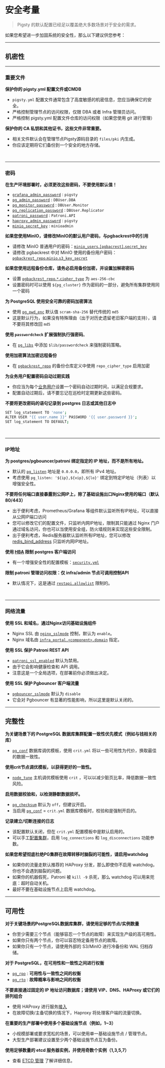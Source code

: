 # 安全考量

> Pigsty 的默认配置已经足以覆盖绝大多数场景对于安全的需求。

如果您希望进一步加固系统的安全性，那么以下建议供您参考：


----------------

## 机密性


----------------

### 重要文件

**保护你的 pigsty.yml 配置文件或CMDB**
- `pigsty.yml` 配置文件通常包含了高度敏感的机密信息，您应当确保它的安全。
- 严格控制管理节点的访问权限，仅限 DBA 或者 Infra 管理员访问。
- 严格控制 pigsty.yml 配置文件仓库的访问权限（如果您使用 git 进行管理）


**保护你的 CA 私钥和其他证书，这些文件非常重要。**
- 相关文件默认会在管理节点Pigsty源码目录的 `files/pki` 内生成。
- 你应该定期将它们备份到一个安全的地方存储。

<br>

----------------

### 密码

**在生产环境部署时，必须更改这些密码，不要使用默认值！**
- [`grafana_admin_password`](param#grafana_admin_password)   : `pigsty`
- [`pg_admin_password`](param#pg_admin_password)             : `DBUser.DBA`
- [`pg_monitor_password`](param#pg_monitor_password)         : `DBUser.Monitor`
- [`pg_replication_password`](param#pg_replication_password) : `DBUser.Replicator`
- [`patroni_password`](param#patroni_password)               : `Patroni.API`
- [`haproxy_admin_password`](param#haproxy_admin_password)   : `pigsty`
- [`minio_secret_key`](param#minio_secret_key)               : `minioadmin`

**如果您使用MinIO，请修改MinIO的默认用户密码，与pgbackrest中的引用**
- 请修改 MinIO 普通用户的密码：[`minio_users`.`[pgbacrest]`.`secret_key`](PARAM#minio_users)
- 请修改 pgbackrest 中对 MinIO 使用的备份用户密码：[`pgbackrest_repo`.`minio`.`s3_key_secret`](PARAM#pgbackrest_repo)

**如果您使用远程备份仓库，请务必启用备份加密，并设置加解密密码**
- 设置 [`pgbackrest_repo`.`*`.`cipher_type`](PARAM#pgbackrest_repo) 为 `aes-256-cbc`
- 设置密码时可以使用 `${pg_cluster}` 作为密码的一部分，避免所有集群使用同一个密码

**为 PostgreSQL 使用安全可靠的密码加密算法**
- 使用 [`pg_pwd_enc`](param#pg_pwd_enc) 默认值 `scram-sha-256` 替代传统的 `md5`
- 这是默认行为，如果没有特殊理由（出于对历史遗留老旧客户端的支持），请不要将其修改回 `md5`

**使用 `passwordcheck` 扩展强制执行强密码**。
- 在 [`pg_libs`](param#pg_libs) 中添加 `$lib/passwordcheck` 来强制密码策略。

**使用加密算法加密远程备份**
- 在 [`pgbackrest_repo`](param#pgbackrest_repo) 的备份仓库定义中使用 `repo_cipher_type` 启用加密

**为业务用户配置密码自动过期实践**
- 你应当为每个[业务用户](PGSQL-USER#定义用户)设置一个密码自动过期时间，以满足合规要求。
- 配置自动过期后，请不要忘记在巡检时定期更新这些密码。

**不要将更改密码的语句记录到 postgres 日志或其他日志中**

  ```bash
  SET log_statement TO 'none';
  ALTER USER "{{ user.name }}" PASSWORD '{{ user.password }}';
  SET log_statement TO DEFAULT;
  ```

<br>

----------------

### IP地址

**为 postgres/pgbouncer/patroni 绑定指定的 IP 地址，而不是所有地址。**
- 默认的 [`pg_listen`](param#pg_listen) 地址是 `0.0.0.0`，即所有 IPv4 地址。
- 考虑使用 `pg_listen: '${ip},${vip},${lo}'` 绑定到特定IP地址（列表）以增强安全性。

**不要将任何端口直接暴露到公网IP上，除了基础设施出口Nginx使用的端口（默认80/443）**
- 出于便利考虑，Prometheus/Grafana 等组件默认监听所有IP地址，可以直接从公网IP端口访问
- 您可以修改它们的配置文件，只监听内网IP地址，限制其只能通过 Nginx 门户通过域名访问，你也可以当使用安全组，防火墙规则来实现这些安全限制。
- 出于便利考虑，Redis服务器默认监听所有IP地址，您可以修改 [redis_bind_address](PARAM#redis_bind_address) 只监听内网IP地址。

**使用 [HBA](pgsql-hba) 限制 postgres 客户端访问**
- 有一个增强安全性的配置模板：[`security.yml`](https://github.com/Vonng/pigsty/blob/master/files/pigsty/security.yml)

**限制 patroni 管理访问权限：仅 infra/admin 节点可调用控制API**
- 默认情况下，这是通过 [`restapi.allowlist`](https://github.com/Vonng/pigsty/blob/master/roles/pgsql/templates/oltp.yml#L109) 限制的。

<br>

----------------

### 网络流量

**使用 SSL 和域名，通过Nginx访问基础设施组件**
- Nginx SSL 由 [`nginx_sslmode`](param#nginx_sslmode) 控制，默认为 `enable`。
- Nginx 域名由 [`infra_portal.<component>.domain`](param#infra_portal) 指定。

**使用 SSL 保护 Patroni REST API**
- [`patroni_ssl_enabled`](param#patroni_ssl_enabled) 默认为禁用。
- 由于它会影响健康检查和 API 调用。
- 注意这是一个全局选项，在部署前你必须做出决定。

**使用 SSL 保护 Pgbouncer 客户端流量**
- [`pgbouncer_sslmode`](param#pgbouncer_sslmode) 默认为 `disable`
- 它会对 Pgbouncer 有显著的性能影响，所以这里是默认关闭的。




----------------

## 完整性

**为关键场景下的 PostgreSQL 数据库集群配置一致性优先模式（例如与钱相关的库）**
- [`pg_conf`](param#pg_conf) 数据库调优模板，使用 `crit.yml` 将以一些可用性为代价，换取最佳的数据一致性。

**使用crit节点调优模板，以获得更好的一致性。**
- [`node_tune`](param#node_tune) 主机调优模板使用 `crit` ，可以以减少脏页比率，降低数据一致性风险。

**启用数据校验和，以检测静默数据损坏。**
- [`pg_checksum`](param#pg_checksum) 默认为 `off`，但建议开启。
- 当启用 [`pg_conf`](param#pg_conf) = `crit.yml` 数据库模板时，校验和是强制开启的。

**记录建立/切断连接的日志**
- 该配置默认关闭，但在 `crit.yml` 配置模板中是默认启用的。
- 可以手工[配置集群](pgsql-admin#配置集群)，启用 `log_connections` 和 `log_disconnections` 功能参数。

**如果您希望彻底杜绝PG集群在故障转移时脑裂的可能性，请启用watchdog**
- 如果你的流量走默认推荐的 HAProxy 分发，那么即使你不启用 watchdog，你也不会遇到脑裂的问题。 
- 如果你的机器假死，Patroni 被 `kill -9` 杀死，那么 watchdog 可以用来兜底：超时自动关机。
- 最好不要在基础设施节点上启用 watchdog。 


----------------

## 可用性

**对于关键场景的PostgreSQL数据库集群，请使用足够的节点/实例数量**
- 你至少需要三个节点（能够容忍一个节点的故障）来实现生产级的高可用性。
- 如果你只有两个节点，你可以容忍特定备用节点的故障。
- 如果你只有一个节点，请使用外部的 S3/MinIO 进行冷备份和 WAL 归档存储。

**对于 PostgreSQL，在可用性和一致性之间进行权衡**
- [`pg_rpo`](param#pg_rpo) : **可用性与一致性之间的权衡**
- [`pg_rto`](param#pg_rto) : **故障概率与影响之间的权衡**

**不要直接通过固定的 IP 地址访问数据库；请使用 VIP、DNS、HAProxy 或它们的排列组合**
- 使用 HAProxy 进行服务[接入](PGSQL-SVC#接入服务)
- 在故障切换/主备切换的情况下，Haproxy 将处理客户端的流量切换。

**在重要的生产部署中使用多个基础设施节点（例如，1~3）**
- 小规模部署或要求宽松的场景，可以使用单一基础设施节点 / 管理节点。
- 大型生产部署建议设置至少两个基础设施节点互为备份。

**使用足够数量的 etcd 服务器实例，并使用奇数个实例（1,3,5,7）**
- 查看 [ETCD 管理](ETCD#管理) 了解详细信息。
